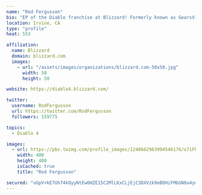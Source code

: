 ```yaml
---
name: "Rod Fergusson"
bio: "EP of the Diablo franchise at Blizzard! Formerly known as GearsViking. This is my personal account and represents only my opinions/thoughts."
location: Irvine, CA
type: "profile"
heat: 553

affiliation:
  name: Blizzard
  domain: blizzard.com
  images:
    - url: "/assets/images/organizations/blizzard.com-50x50.jpg"
      width: 50
      height: 50

website: https://diablo4.blizzard.com/

twitter:
  username: RodFergusson
  url: https://twitter.com/RodFergusson
  followers: 159775

topics:
  - Diablo 4

images:
  - url: https://pbs.twimg.com/profile_images/1248662963994546176/o7iFhL4t_400x400.jpg
    width: 400
    height: 400
    isCached: true
    title: "Rod Fergusson"

secured: "uGpV+kE7Uh74kOyyNtEw0HZE15C2MlLKxCLjEjC3DXVzk9eBOHiFMbGN6o4ymBzPGJ4lMQ2dqLCCpmYqqQiMc1Bzm/nohbmO64IbCbUi7d5nXcs4LXw8YQzd8aTfAjGniZpWR9d+vOLdeWpASFWvXhExSsyn+fkPz9UIrSYWadNhpDgONuPWvKem56ijHzdwp04Z1hy96ySS700Y48PZB5AFWgwfHY6sltY7ZBVckK0838EPks2wQ1Y7qXnGXCOwysvJ2BlMlPXS7zZfySlRO6WsJ/lETX/sUrKDfLhgjhsmkyoQ8zSMMsXHE7TGyv5YOVGTredjbpTggXkbXG32fjMAzOgjBEhALafINjjXRECDM+ZC5A5k41p0IKBykfjk;bcQ1JhVXHXgVYQ4ebz9qPg=="
---
```


